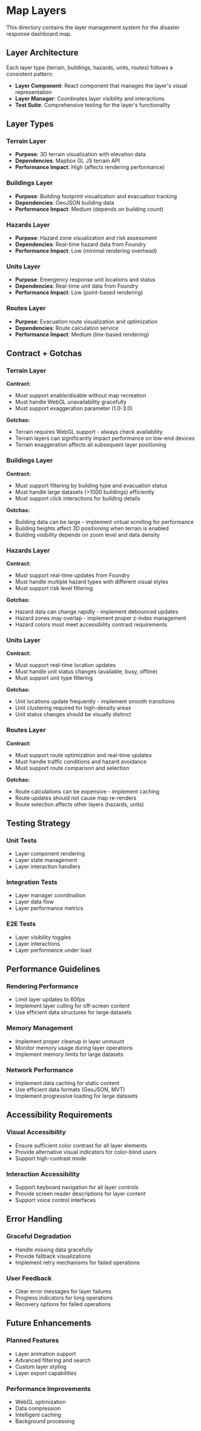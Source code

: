 # Map Layers

This directory contains the layer management system for the disaster response dashboard map.

## Layer Architecture

Each layer type (terrain, buildings, hazards, units, routes) follows a consistent pattern:

- **Layer Component**: React component that manages the layer's visual representation
- **Layer Manager**: Coordinates layer visibility and interactions
- **Test Suite**: Comprehensive testing for the layer's functionality

## Layer Types

### Terrain Layer
- **Purpose**: 3D terrain visualization with elevation data
- **Dependencies**: Mapbox GL JS terrain API
- **Performance Impact**: High (affects rendering performance)

### Buildings Layer
- **Purpose**: Building footprint visualization and evacuation tracking
- **Dependencies**: GeoJSON building data
- **Performance Impact**: Medium (depends on building count)

### Hazards Layer
- **Purpose**: Hazard zone visualization and risk assessment
- **Dependencies**: Real-time hazard data from Foundry
- **Performance Impact**: Low (minimal rendering overhead)

### Units Layer
- **Purpose**: Emergency response unit locations and status
- **Dependencies**: Real-time unit data from Foundry
- **Performance Impact**: Low (point-based rendering)

### Routes Layer
- **Purpose**: Evacuation route visualization and optimization
- **Dependencies**: Route calculation service
- **Performance Impact**: Medium (line-based rendering)

## Contract + Gotchas

### Terrain Layer
**Contract:**
- Must support enable/disable without map recreation
- Must handle WebGL unavailability gracefully
- Must support exaggeration parameter (1.0-3.0)

**Gotchas:**
- Terrain requires WebGL support - always check availability
- Terrain layers can significantly impact performance on low-end devices
- Terrain exaggeration affects all subsequent layer positioning

### Buildings Layer
**Contract:**
- Must support filtering by building type and evacuation status
- Must handle large datasets (>1000 buildings) efficiently
- Must support click interactions for building details

**Gotchas:**
- Building data can be large - implement virtual scrolling for performance
- Building heights affect 3D positioning when terrain is enabled
- Building visibility depends on zoom level and data density

### Hazards Layer
**Contract:**
- Must support real-time updates from Foundry
- Must handle multiple hazard types with different visual styles
- Must support risk level filtering

**Gotchas:**
- Hazard data can change rapidly - implement debounced updates
- Hazard zones may overlap - implement proper z-index management
- Hazard colors must meet accessibility contrast requirements

### Units Layer
**Contract:**
- Must support real-time location updates
- Must handle unit status changes (available, busy, offline)
- Must support unit type filtering

**Gotchas:**
- Unit locations update frequently - implement smooth transitions
- Unit clustering required for high-density areas
- Unit status changes should be visually distinct

### Routes Layer
**Contract:**
- Must support route optimization and real-time updates
- Must handle traffic conditions and hazard avoidance
- Must support route comparison and selection

**Gotchas:**
- Route calculations can be expensive - implement caching
- Route updates should not cause map re-renders
- Route selection affects other layers (hazards, units)

## Testing Strategy

### Unit Tests
- Layer component rendering
- Layer state management
- Layer interaction handlers

### Integration Tests
- Layer manager coordination
- Layer data flow
- Layer performance metrics

### E2E Tests
- Layer visibility toggles
- Layer interactions
- Layer performance under load

## Performance Guidelines

### Rendering Performance
- Limit layer updates to 60fps
- Implement layer culling for off-screen content
- Use efficient data structures for large datasets

### Memory Management
- Implement proper cleanup in layer unmount
- Monitor memory usage during layer operations
- Implement memory limits for large datasets

### Network Performance
- Implement data caching for static content
- Use efficient data formats (GeoJSON, MVT)
- Implement progressive loading for large datasets

## Accessibility Requirements

### Visual Accessibility
- Ensure sufficient color contrast for all layer elements
- Provide alternative visual indicators for color-blind users
- Support high-contrast mode

### Interaction Accessibility
- Support keyboard navigation for all layer controls
- Provide screen reader descriptions for layer content
- Support voice control interfaces

## Error Handling

### Graceful Degradation
- Handle missing data gracefully
- Provide fallback visualizations
- Implement retry mechanisms for failed operations

### User Feedback
- Clear error messages for layer failures
- Progress indicators for long operations
- Recovery options for failed operations

## Future Enhancements

### Planned Features
- Layer animation support
- Advanced filtering and search
- Custom layer styling
- Layer export capabilities

### Performance Improvements
- WebGL optimization
- Data compression
- Intelligent caching
- Background processing
